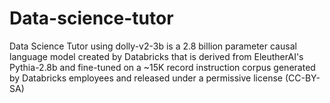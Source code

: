 # Data-science-tutor
Data Science Tutor using dolly-v2-3b is a 2.8 billion parameter causal language model created by Databricks that is derived from EleutherAI's Pythia-2.8b and fine-tuned on a ~15K record instruction corpus generated by Databricks employees and released under a permissive license (CC-BY-SA)
